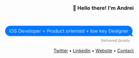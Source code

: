 <h3 align='right'>👋 Hello there! I'm Andrei</h3>
<br>
<p align="right">
  <img src="message_bubble.png" height="54px">
<br>
<p align="right">
  <a href="https://twitter.com/dandreiolteanu">Twitter</a>
  •
  <a href="https://linkedin.com/in/andreiolteanu/">LinkedIn</a> 
  •
  <a href="https://andreiolteanu.com">Website</a>
  •
  <a href="mailto:hello@andreiolteanu.com">Contact</a>
</p>
<br>
